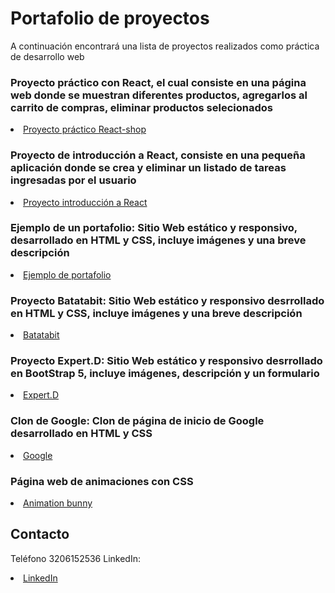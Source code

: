 # Portafolio de proyectos

A continuación encontrará una lista de proyectos realizados como práctica de desarrollo web

### Proyecto práctico con React, el cual consiste en una página web donde se muestran diferentes productos, agregarlos al carrito de compras, eliminar productos selecionados

<li><a href="https://jairoduenas.github.io/react-shop/">Proyecto práctico React-shop</a></li>

### Proyecto de introducción a React, consiste en una pequeña aplicación donde se crea y eliminar un listado de tareas ingresadas por el usuario

<li><a href="https://jairoduenas.github.io/curso-react/">Proyecto introducción a React</a></li>

### Ejemplo de un portafolio: Sitio Web estático y responsivo, desarrollado en HTML y CSS, incluye imágenes y una breve descripción

<li><a href="https://jairoduenas.github.io/portafolio-ejemplo/">Ejemplo de portafolio</a></li>

### Proyecto Batatabit: Sitio Web estático y responsivo desrrollado en HTML y CSS, incluye imágenes y una breve descripción

<li><a href="https://jairoduenas.github.io/ProyectoBatatabit/">Batatabit</a></li>

### Proyecto Expert.D: Sitio Web estático y responsivo desrrollado en BootStrap 5, incluye imágenes, descripción y un formulario
<li><a href="https://jairoduenas.github.io/bootStrap5-ejemplo/">Expert.D</a></li>

### Clon de Google: Clon de página de inicio de Google desarrollado en HTML y CSS
<li><a href="https://jairoduenas.github.io/clon-google/">Google</a></li>

### Página web de animaciones con CSS

<li><a href="https://jairoduenas.github.io/Animation-Bunny/">Animation bunny</a></li>

## Contacto
Teléfono 3206152536
LinkedIn: <li><a href="https://www.linkedin.com/in/jhondueñas">LinkedIn</a></li>
